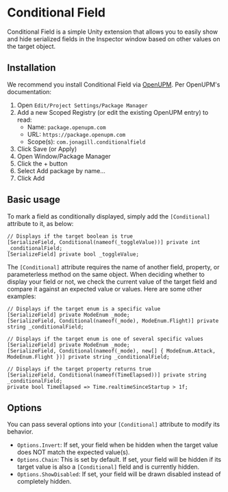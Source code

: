 # Conditional Field
Conditional Field is a simple Unity extension that allows you to easily show and hide serialized fields in the Inspector window based on other values on the target object.

## Installation
We recommend you install Conditional Field via [OpenUPM](https://openupm.com/packages/com.jonagill.conditionalfield/). Per OpenUPM's documentation:

1. Open `Edit/Project Settings/Package Manager`
2. Add a new Scoped Registry (or edit the existing OpenUPM entry) to read:
    * Name: `package.openupm.com`
    * URL: `https://package.openupm.com`
    * Scope(s): `com.jonagill.conditionalfield`
3. Click Save (or Apply)
4. Open Window/Package Manager
5. Click the + button
6. Select Add package by name...
6. Click Add

## Basic usage
To mark a field as conditionally displayed, simply add the `[Conditional]` attribute to it, as below:

```
// Displays if the target boolean is true
[SerializeField, Conditional(nameof(_toggleValue))] private int _conditionalField;
[SerializeField] private bool _toggleValue;
```

The `[Conditional]` attribute requires the name of another field, property, or parameterless method on the same object. When deciding whether to display your field or not, we check the current value of the target field and compare it against an expected value or values. Here are some other examples:

```
// Displays if the target enum is a specific value
[SerializeField] private ModeEnum _mode;
[SerializeField, Conditional(nameof(_mode), ModeEnum.Flight)] private string _conditionalField;

```

```
// Displays if the target enum is one of several specific values
[SerializeField] private ModeEnum _mode;
[SerializeField, Conditional(nameof(_mode), new[] { ModeEnum.Attack, ModeEnum.Flight })] private string _conditionalField;
```

```
// Displays if the target property returns true
[SerializeField, Conditional(nameof(TimeElapsed))] private string _conditionalField;
private bool TimeElapsed => Time.realtimeSinceStartup > 1f;
```

## Options

You can pass several options into your `[Conditional]` attribute to modify its behavior.

* `Options.Invert`: If set, your field when be hidden when the target value does NOT match the expected value(s).
* `Options.Chain`: This is set by default. If set, your field will be hidden if its target value is also a `[Conditional]` field and is currently hidden.
* `Options.ShowDisabled`: If set, your field will be drawn disabled instead of completely hidden.


